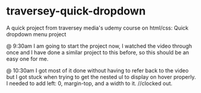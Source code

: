 # traversey-quick-dropdown
A quick project from traversey media's udemy course on html/css: Quick dropdown menu project

@ 9:30am
I am going to start the project now, I watched the video through once and I have done a similar project to this before, so this should be an easy one for me.

@ 10:30am
I got most of it done without having to refer back to the video but I got stuck when trying to get the nested ul to display on hover properly. I needed to add left: 0, margin-top, and a width to it. 
//clocked out.
